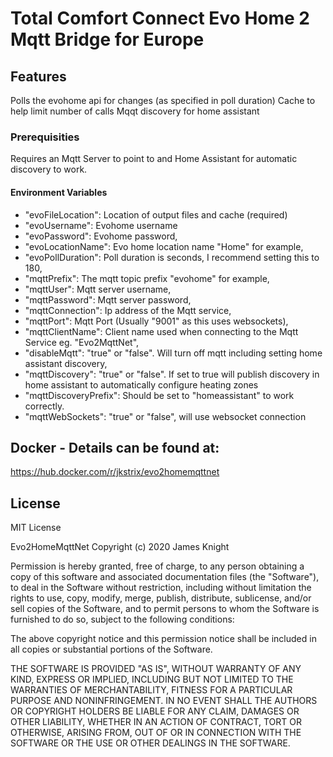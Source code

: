 # Total Comfort Connect Evo Home 2 Mqtt Bridge for Europe

## Features

Polls the evohome api for changes (as specified in poll duration)
Cache to help limit number of calls
Mqqt discovery for home assistant

### Prerequisities

Requires an Mqtt Server to point to and Home Assistant for automatic discovery to work.

#### Environment Variables

* "evoFileLocation": Location of output files and cache (required)
* "evoUsername": Evohome username
* "evoPassword": Evohome password,
* "evoLocationName": Evo home location name "Home" for example,
* "evoPollDuration": Poll duration is seconds, I recommend setting this to 180,
* "mqttPrefix": The mqtt topic prefix "evohome" for example,
* "mqttUser": Mqtt server username,
* "mqttPassword": Mqtt server password,
* "mqttConnection": Ip address of the Mqtt service,
* "mqttPort": Mqtt Port (Usually "9001" as this uses websockets),
* "mqttClientName": Client name used when connecting to the Mqtt Service eg. "Evo2MqttNet",
* "disableMqtt": "true" or "false". Will turn off mqtt including setting home assistant discovery,
* "mqttDiscovery": "true" or "false". If set to true will publish discovery in home assistant to automatically configure heating zones
* "mqttDiscoveryPrefix": Should be set to "homeassistant" to work correctly.
* "mqttWebSockets": "true" or "false", will use websocket connection

## Docker - Details can be found at:
https://hub.docker.com/r/jkstrix/evo2homemqttnet

## License

MIT License

Evo2HomeMqttNet Copyright (c) 2020 James Knight

Permission is hereby granted, free of charge, to any person obtaining a copy
of this software and associated documentation files (the "Software"), to deal
in the Software without restriction, including without limitation the rights
to use, copy, modify, merge, publish, distribute, sublicense, and/or sell
copies of the Software, and to permit persons to whom the Software is
furnished to do so, subject to the following conditions:

The above copyright notice and this permission notice shall be included in all
copies or substantial portions of the Software.

THE SOFTWARE IS PROVIDED "AS IS", WITHOUT WARRANTY OF ANY KIND, EXPRESS OR
IMPLIED, INCLUDING BUT NOT LIMITED TO THE WARRANTIES OF MERCHANTABILITY,
FITNESS FOR A PARTICULAR PURPOSE AND NONINFRINGEMENT. IN NO EVENT SHALL THE
AUTHORS OR COPYRIGHT HOLDERS BE LIABLE FOR ANY CLAIM, DAMAGES OR OTHER
LIABILITY, WHETHER IN AN ACTION OF CONTRACT, TORT OR OTHERWISE, ARISING FROM,
OUT OF OR IN CONNECTION WITH THE SOFTWARE OR THE USE OR OTHER DEALINGS IN THE
SOFTWARE.
